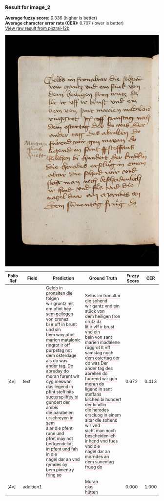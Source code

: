 ### Result for image_2
**Average fuzzy score:** 0.336 (higher is better)<br>**Average character error rate (CER):** 0.707 (lower is better)<br>[View raw result from pixtral-12b](https://github.com/RISE-UNIBAS/humanities_data_benchmark/blob/main/results/2025-10-24/T0297/request_T0297_image_2.json)

<img src="https://github.com/RISE-UNIBAS/humanities_data_benchmark/blob/main/benchmarks/medieval_manuscripts/images/image_2.jpg?raw=true" alt="image_2" width="800px">

<style>
.diff { text-decoration: underline; text-decoration-color: #ffcccc; text-decoration-style: wavy; }
</style>

| Folio Ref | Field | Prediction | Ground Truth | Fuzzy Score | CER |
|-----------|-------|------------|--------------|-------------|-----|
| [4v] | text | <span class="diff">Gelob in pronalten die folgen</span><br> wir g<span class="diff">ru</span>ntz <span class="diff">mit em pfint hey<br> sem geilogen von crone</span>z <span class="diff"><br> bi ir uff in brunt und sin<br> bem</span> w<span class="diff">oy pfint maricn matalonic<br> ringrot ir off purpstag not<br> dem osterdage als do</span> w<span class="diff">as <br> ander tag. Do abreday do<br> muran furent</span> wir <span class="diff">oyg meswan <br> das legend in pfint stoffinits<br> sucterspilffey bi gundert der ambis<br> die parabelen urschreyen in sem<br> alar die pfent rune und<br> pfret may not beftgendelidt <br> in pfent und fah in die<br> nagel dar an vnd rymdes oy<br> bem pimentry fring so</span> | <span class="diff">Selbs im fronaltar die sohend</span><br> wir g<span class="diff">a</span>ntz <span class="diff">vnd ein stück von<br> dem heiligen fron crüt</span>z <span class="diff">dz<br> lit ir vff ir brust vnd ein<br> bein von sant marien madalene<br> rüggrot It vff samstag noch<br> dem ostertag der do</span> w<span class="diff">as Der<br> ander tag des abrellen do<br> fuorend</span> w<span class="diff">ir gon meran do<br> ligend in sant steffans<br> kilchen bi hundert der kindlin<br> die herodes erscluog in einem<br> altar die sohend</span> wir <span class="diff">vnd<br> sicht man noch bescheidenlich<br> ir hend vnd fues vnd die<br> nagel dar an morndes an<br> dem sunentag frueg do</span> | 0.672 | 0.413 |
| [4v] | addition1 |  | <span class="diff">Muran<br> glas<br> hütten</span> | 0.000 | 1.000 |
